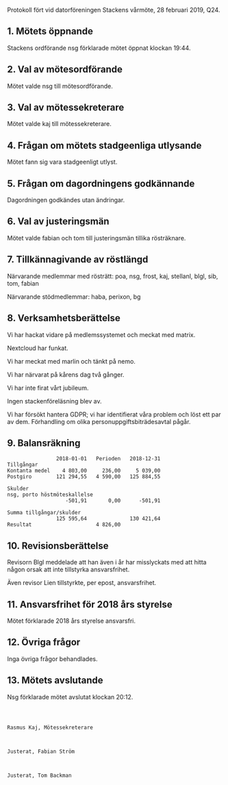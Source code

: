 <!-- 
.. title: Vårmöte
.. slug: varmote-protokoll
.. date: 2019-02-28 20:33:00 CET
.. description: Protokoll från Stackens vårmöte 2019
.. category: 2019
-->

Protokoll fört vid datorföreningen Stackens vårmöte, 28 februari 2019,
Q24.

<!-- TEASER_END -->


## 1. Mötets öppnande

Stackens ordförande nsg förklarade mötet öppnat klockan 19:44.

## 2. Val av mötesordförande

Mötet valde nsg till mötesordförande.

## 3. Val av mötessekreterare

Mötet valde kaj till mötessekreterare.

## 4. Frågan om mötets stadgeenliga utlysande

Mötet fann sig vara stadgeenligt utlyst.

## 5. Frågan om dagordningens godkännande

Dagordningen godkändes utan ändringar.

## 6. Val av justeringsmän

Mötet valde fabian och tom till justeringsmän tillika rösträknare.

## 7. Tillkännagivande av röstlängd

Närvarande medlemmar med rösträtt:
poa, nsg, frost, kaj, stellanl, blgl, sib, tom, fabian

Närvarande stödmedlemmar: haba, perixon, bg

## 8. Verksamhetsberättelse

Vi har hackat vidare på medlemssystemet och meckat med matrix.

Nextcloud har funkat.

Vi har meckat med marlin och tänkt på nemo.

Vi har närvarat på kårens dag två gånger.

Vi har inte firat vårt jubileum.

Ingen stackenföreläsning blev av.

Vi har försökt hantera GDPR; vi har identifierat våra problem och löst
ett par av dem.  Förhandling om olika personuppgiftsbiträdesavtal pågår.


## 9. Balansräkning

```
                2018-01-01   Perioden   2018-12-31
Tillgångar    
Kontanta medel    4 803,00     236,00     5 039,00
Postgiro        121 294,55   4 590,00   125 884,55

Skulder
nsg, porto höstmöteskallelse
                   -501,91       0,00      -501,91

Summa tillgångar/skulder
                125 595,64              130 421,64
Resultat                     4 826,00
```

## 10. Revisionsberättelse

Revisorn Blgl meddelade att han även i år har misslyckats med att hitta
någon orsak att inte tillstyrka ansvarsfrihet.

Även revisor Lien tillstyrkte, per epost, ansvarsfrihet.

## 11. Ansvarsfrihet för 2018 års styrelse

Mötet förklarade 2018 års styrelse ansvarsfri.

## 12. Övriga frågor

Inga övriga frågor behandlades.

## 13. Mötets avslutande

Nsg förklarade mötet avslutat klockan 20:12.


```



Rasmus Kaj, Mötessekreterare



Justerat, Fabian Ström



Justerat, Tom Backman
```